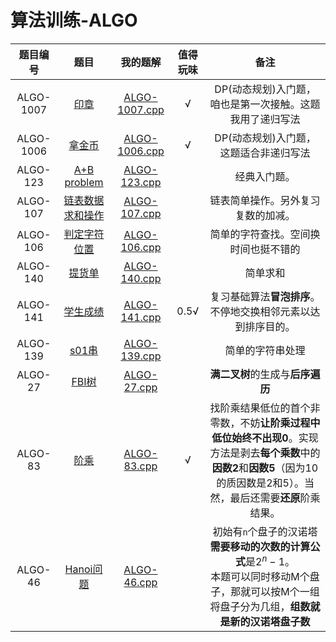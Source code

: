 # 算法训练-ALGO

| 题目编号 | 题目 | 我的题解 | 值得玩味 |备注|
|:---:|:---:|:---:|:---:|:---:|
|ALGO-1007|[印章](https://lx.lanqiao.cn/problem.page?gpid=T3002)|[ALGO-1007.cpp](./ALGO-1007.cpp)| √ | DP(动态规划)入门题，咱也是第一次接触。这题我用了递归写法 |  
|ALGO-1006|[拿金币](https://lx.lanqiao.cn/problem.page?gpid=T3000)|[ALGO-1006.cpp](./ALGO-1006.cpp)| √ | DP(动态规划)入门题，这题适合非递归写法 |  
|ALGO-123|[A+B problem](https://www.dotcpp.com/oj/problem1586.html)|[ALGO-123.cpp](./ALGO-123.cpp)|  | 经典入门题。 |
|ALGO-107|[链表数据求和操作](https://www.dotcpp.com/oj/problem1585.html)|[ALGO-107.cpp](./ALGO-107.cpp)|  | 链表简单操作。另外复习复数的加减。 |
|ALGO-106|[判定字符位置](https://www.dotcpp.com/oj/problem1584.html)|[ALGO-106.cpp](./ALGO-106.cpp)|  | 简单的字符查找。空间换时间也挺不错的 |
|ALGO-140|[提货单](https://www.dotcpp.com/oj/problem1597.html)|[ALGO-140.cpp](./ALGO-140.cpp)|  | 简单求和 |
|ALGO-141|[学生成绩](https://www.dotcpp.com/oj/problem1598.html)|[ALGO-141.cpp](./ALGO-141.cpp)| 0.5√ | 复习基础算法**冒泡排序**。不停地交换相邻元素以达到排序目的。 |
|ALGO-139|[s01串](https://www.dotcpp.com/oj/problem1600.html)|[ALGO-139.cpp](./ALGO-139.cpp)|  | 简单的字符串处理 |
|ALGO-27|[FBI树](https://www.dotcpp.com/oj/problem1592.html)|[ALGO-27.cpp](./ALGO-27.cpp)|  | **满二叉树**的生成与**后序遍历** |
|ALGO-83|[阶乘](https://www.dotcpp.com/oj/problem1604.html)|[ALGO-83.cpp](./ALGO-83.cpp)| √ | 找阶乘结果低位的首个非零数，不妨**让阶乘过程中低位始终不出现0**。实现方法是剥去**每个乘数**中的**因数2**和**因数5**（因为10的质因数是2和5）。当然，最后还需要**还原**阶乘结果。 |
|ALGO-46|[Hanoi问题](https://www.dotcpp.com/oj/problem1594.html)|[ALGO-46.cpp](./ALGO-46.cpp)|  | 初始有`n`个盘子的汉诺塔**需要移动的次数的计算公式**是$2^n-1$。<br> 本题可以同时移动M个盘子，那就可以按M个一组将盘子分为几组，**组数就是新的汉诺塔盘子数** |
